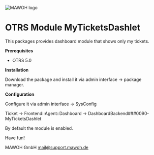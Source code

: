 ![MAWOH logo](http://www.mawoh.de/wp-content/themes/xtreme-minimalist/images/mawohheader.png)

OTRS Module MyTicketsDashlet
============================

This packages provides dashboard module that shows only my tickets.

**Prerequisites**

- OTRS 5.0

**Installation**

Download the package and install it via admin interface -> package manager.

**Configuration**

Configure it via admin interface -> SysConfig

Ticket -> Frontend::Agent::Dashboard -> DashboardBackend###0090-MyTicketsDashlet

By default the module is enabled.

Have fun!

MAWOH GmbH
mail@support.mawoh.de

